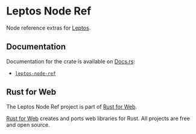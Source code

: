 # Leptos Node Ref

Node reference extras for [Leptos](https://leptos.dev/).

## Documentation

Documentation for the crate is available on [Docs.rs](https://docs.rs/):

- [`leptos-node-ref`](https://docs.rs/leptos-node-ref/latest/leptos_node_ref/)

## Rust for Web

The Leptos Node Ref project is part of [Rust for Web](https://github.com/RustForWeb).

[Rust for Web](https://github.com/RustForWeb) creates and ports web libraries for Rust. All projects are free and open source.
